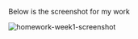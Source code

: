 Below is the screenshot for my work 

![homework-week1-screenshot](./images/homework-week1-screenshot)